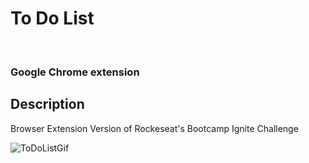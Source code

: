 <h1>To Do List</h1>
<br>
<h3>Google Chrome extension</h3>

## Description

Browser Extension Version of Rockeseat's Bootcamp Ignite Challenge

![ToDoListGif](https://user-images.githubusercontent.com/106563089/210002878-98f1bd29-11b5-45e0-9bdd-c5b7e03b2a25.gif)
